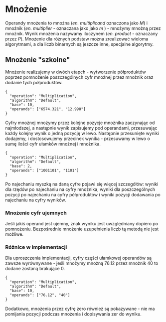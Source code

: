 # Mnożenie
Operandy mnożenia to mnożna (*en. multiplicand* oznaczona jako $M$) i mnożnik (*en. multiplier* - oznaczana jako jako $m$ ) - mnożymy mnożną przez mnożnik.
Wynik mnożenia nazywamy iloczynem (*en. product* - oznaczany przez $P$).
 Mnożenie dla różnych podstaw można zrealizować wieloma algorytmami, a dla liczb binarnych są jeszcze inne, specjalne algorytmy.
## Mnożenie "szkolne"
Mnożenie realizujemy w dwóch etapch - wytworzenie półproduktów poprzez pomnożenie poszczególnych cyfr mnożnej przez mnożnik oraz dodanie tych półproduktów.

```calc-operation
{
  "operation": "Multiplication",
  "algorithm": "Default",
  "base": 10,
  "operands": ["6574.321", "12.998"]
}
```
Cyfry mnożnej mnożymy przez kolejne pozycje mnożnika zaczynając od najmłodszej, a następnie wynik zapisujemy pod operandami,
 przesuwając każdy kolejny wynik o jedną pozycję w lewo. Następnie przesunięte wyniki dodajemy, 
 i dostosowujemy przecinek wynika - przesuwamy w lewo o sumę ilości cyfr ułamków mnożnej i mnożnika.
```calc-operation
{
  "operation": "Multiplication",
  "algorithm": "Default",
  "base": 2,
  "operands": ["1001101", "1101"]
}
```
Po najechaniu myszką na daną cyfre pojawi się więcej szczegółów: wyniki dla rzędów po najechaniu na cyfry mnożnika,
  wyniki dla poszczególnych pozycji po najechaniu na cyfry półproduktów i wyniki pozycji dodawania po najechaniu na cyfry wyników.
### Mnożenie cyfr ujemnych
Jeśli jakiś operand jest ujemny, znak wyniku jest uwzględniany dopiero po pomnożeniu. Bezpośrednie mnożenie uzupełnienia liczb tą metodą nie jest możliwe.
### Różnice w implementacji
Dla uproszczenia implementacji, cyfry części ułamkowej operandów są zawsze wyrównywane - jeśli mnożymy mnożną $76.12$ przez mnożnik $40$ 
to dodane zostaną brakujące 0.
```calc-operation
{
  "operation": "Multiplication",
  "algorithm": "Default",
  "base": 10,
  "operands": ["76.12", "40"]
}
```
 Dodatkowo, mnożenia przez cyfrę zero również są pokazywane - nie ma pomijania pozycji podczas mnożenia i dopisywania zer do wyniku.
